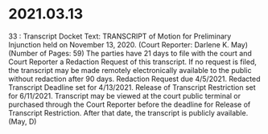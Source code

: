 # 2021.03.13

33 : Transcript
Docket Text: TRANSCRIPT of Motion for Preliminary Injunction held on November 13, 2020. (Court Reporter: Darlene K. May) (Number of Pages: 59) The parties have 21 days to file with the court and Court Reporter a Redaction Request of this transcript. If no request is filed, the transcript may be made remotely electronically available to the public without redaction after 90 days. Redaction Request due 4/5/2021. Redacted Transcript Deadline set for 4/13/2021. Release of Transcript Restriction set for 6/11/2021. Transcript may be viewed at the court public terminal or purchased through the Court Reporter before the deadline for Release of Transcript Restriction. After that date, the transcript is publicly available. (May, D) 
